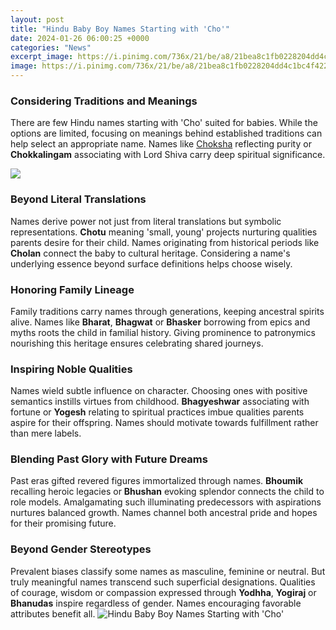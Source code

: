 ```yaml
---
layout: post
title: "Hindu Baby Boy Names Starting with 'Cho'"
date: 2024-01-26 06:00:25 +0000
categories: "News"
excerpt_image: https://i.pinimg.com/736x/21/be/a8/21bea8c1fb0228204dd4c1bc4f4229c1.jpg
image: https://i.pinimg.com/736x/21/be/a8/21bea8c1fb0228204dd4c1bc4f4229c1.jpg
---
```


### Considering Traditions and Meanings  
There are few Hindu names starting with 'Cho' suited for babies. While the options are limited, focusing on meanings behind established traditions can help select an appropriate name. Names like [Choksha](https://store.fi.io.vn/womens-cow-mom-cute-womens-70s-80s-retro-style-sunset-moo-moo-lover-v-neck-t-shirt/men&) reflecting purity or **Chokkalingam** associating with Lord Shiva carry deep spiritual significance.

![](https://i.pinimg.com/originals/28/7f/34/287f345f6a796fbecc22e3189c1de042.jpg)
### Beyond Literal Translations
Names derive power not just from literal translations but symbolic representations. **Chotu** meaning 'small, young' projects nurturing qualities parents desire for their child. Names originating from historical periods like **Cholan** connect the baby to cultural heritage. Considering a name's underlying essence beyond surface definitions helps choose wisely.  
### Honoring Family Lineage
Family traditions carry names through generations, keeping ancestral spirits alive. Names like **Bharat**, **Bhagwat** or **Bhasker** borrowing from epics and myths roots the child in familial history. Giving prominence to patronymics nourishing this heritage ensures celebrating shared journeys.  
### Inspiring Noble Qualities 
Names wield subtle influence on character. Choosing ones with positive semantics instills virtues from childhood. **Bhagyeshwar** associating with fortune or **Yogesh** relating to spiritual practices imbue qualities parents aspire for their offspring. Names should motivate towards fulfillment rather than mere labels.
### Blending Past Glory with Future Dreams
Past eras gifted revered figures immortalized through names. **Bhoumik** recalling heroic legacies or **Bhushan** evoking splendor connects the child to role models. Amalgamating such illuminating predecessors with aspirations nurtures balanced growth. Names channel both ancestral pride and hopes for their promising future.
### Beyond Gender Stereotypes  
Prevalent biases classify some names as masculine, feminine or neutral. But truly meaningful names transcend such superficial designations. Qualities of courage, wisdom or compassion expressed through **Yodhha**, **Yogiraj** or **Bhanudas** inspire regardless of gender. Names encouraging favorable attributes benefit all.
![Hindu Baby Boy Names Starting with 'Cho'](https://i.pinimg.com/736x/21/be/a8/21bea8c1fb0228204dd4c1bc4f4229c1.jpg)